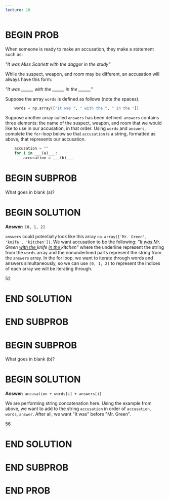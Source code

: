 ```yaml
---
lecture: 10
---
```


# BEGIN PROB

When someone is ready to make an accusation, they make a statement such
as:

*"It was Miss Scarlett with the dagger in the study\"*

While the suspect, weapon, and room may be different, an accusation will
always have this form:

*"It was \_\_\_\_\_\_ with the \_\_\_\_\_\_ in the \_\_\_\_\_\_\"*

Suppose the array `words` is defined as follows (note the spaces).
```py
    words = np.array(["It was ", " with the ", " in the "])
```
Suppose another array called `answers` has been defined. `answers`
contains three elements: the name of the suspect, weapon, and room that
we would like to use in our accusation, in that order. Using `words` and
`answers`, complete the `for`-loop below so that `accusation` is a
string, formatted as above, that represents our accusation.
```py
    accusation = ""
    for i in ___(a)___:
        accusation = ___(b)___
```
# BEGIN SUBPROB

What goes in blank (a)?

# BEGIN SOLUTION

**Answer:** `[0, 1, 2]`

`answers` could potentially look like this array `np.array(['Mr. Green', 'knife', 'kitchen'])`. We want accusation to be the following: *"<ins>It was </ins>Mr. Green <ins>with the </ins>knife <ins>in the </ins>kitchen"* where the underline represent the string from the `words` array and the nonunderlined parts represent the string from the `answers` array. In the for loop, we want to iterate through words and answers simultaneously, so we can use `[0, 1, 2]` to represent the indices of each array we will be iterating through.

<average>52</average>

# END SOLUTION

# END SUBPROB

# BEGIN SUBPROB

What goes in blank (b)?

# BEGIN SOLUTION

**Answer:** `accusation + words[i] + answers[i]`

We are performing string concatenation here. Using the example from above, we want to add to the string `accusation` in order of `accusation`, `words`, `answer`. After all, we want "It was" before "Mr. Green".

<average>56</average>

# END SOLUTION

# END SUBPROB

# END PROB
